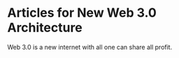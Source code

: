 # Articles for New Web 3.0 Architecture

Web 3.0 is a new internet with all one can share all profit.

